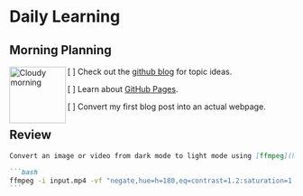 # Daily Learning

## Morning Planning
<img alt="Cloudy morning" src="https://octodex.github.com/images/cloud.jpg" width="100" align="left">

[ ] Check out the [github blog](https://github.blog/) for topic ideas.

[ ] Learn about [GitHub Pages](https://skills.github.com/#first-day-on-github).

[ ] Convert my first blog post into an actual webpage.

## Review
   ````md
   Convert an image or video from dark mode to light mode using [ffmpeg](https://www.ffmpeg.org)

   ```bash
   ffmpeg -i input.mp4 -vf "negate,hue=h=180,eq=contrast=1.2:saturation=1.1" output.mp4
   ```
   ````